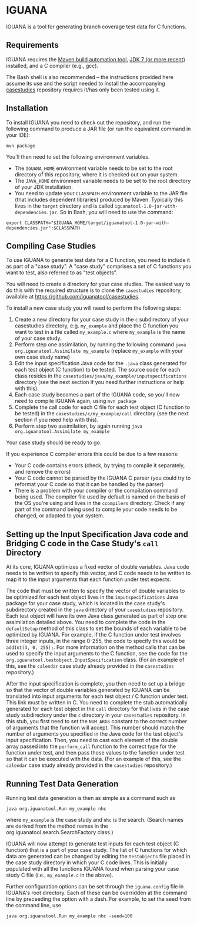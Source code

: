 # IGUANA

IGUANA is a tool for generating branch coverage test data for C functions. 

## Requirements
IGUANA requires the [Maven build automation tool](https://maven.apache.org/), [JDK 7 (or more recent)](http://www.oracle.com/technetwork/java/javase/downloads/) installed, and a C compiler (e.g., gcc).

The Bash shell is also recommended – the instructions provided here assume its use and the script needed to install the accompanying [casestudies](https://github.com/iguanatool/casestudies) repository requires it/has only been tested using it.

## Installation
To install IGUANA you need to check out the repository, and run the following command to produce a JAR file (or run the equivalent command in your IDE):

`mvn package`

You'll then need to set the following environment variables. 

* The `IGUANA_HOME` environment variable needs to be set to the root directory of this repository, where it is checked out on your system.
* The `JAVA_HOME` environment variable needs to be set to the root directory of your JDK installation.
* You need to update your `CLASSPATH` environment variable to the JAR file (that includes dependent libraries) produced by Maven. Typically this lives in the `target` directory and is called `iguanatool-1.0-jar-with-dependencies.jar`. So in Bash, you will need to use the command:

`export CLASSPATH="$IGUANA_HOME/target/iguanatool-1.0-jar-with-dependencies.jar":$CLASSPATH`

## Compiling Case Studies
To use IGUANA to generate test data for a C function, you need to include it as part of a "case study". A "case study" comprises a set of C functions you want to test, also referred to as "test objects".

You will need to create a directory for your case studies. The easiest way to do this with the required structure is to clone the `casestudies` repository, available at https://github.com/iguanatool/casestudies.

To install a new case study you will need to perform the following steps:

1. Create a new directory for your case study in the `c` subdirectory of your casestudies directory, e.g. `my_example` and place the C function you want to test in a file called `my_example.c` where `my_example` is the name of your case study.
2. Perform step one assimilation, by running the following command
`java org.iguanatool.Assimilate my_example`
(replace `my_example` with your own case study name)
3. Edit the input specification Java code for the `.java` class generated for each test object (C function) to be tested. The source code for each class resides in the `casestudies/java/my_example/inputspecifications` directory (see the next section if you need further instructions or help with this).
4. Each case study becomes a part of the IGUANA code, so you'll now need to compile IGUANA again, using `mvn package`
5. Complete the call code for each C file for each test object (C function to be tested) in the `casestudies/c/my_example/call` directory (see the next section if you need help with this).
6. Perform step two assimilation, by again running `java org.iguanatool.Assimilate my_example`

Your case study should be ready to go. 

If you experience C compiler errors this could be due to a few reasons:

- Your C code contains errors (check, by trying to compile it separately, and remove the errors)
- Your C code cannot be parsed by the IGUANA C parser (you could try to reformat your C code so that it can be handled by the parser)
- There is a problem with your compiler or the compilation command being used. The compiler file used by default is named on the basis of the OS you're using and lives in the `ccompilers` directory. Check if any part of the command being used to compile your code needs to be changed, or adapted to your system.

## Setting up the Input Specification Java code and Bridging C code in the Case Study's `call` Directory
At its core, IGUANA optimizes a fixed vector of double variables. Java code needs to be written to specify this vector, and C code needs to be written to map it to the input arguments that each function under test expects.

The code that must be written to specify the vector of double variables to be optimized for each test object lives in the `inputspecifications` Java package for your case study, which is located in the case study's subdirectory created in the  `java` directory of your `casestudies` repository. Each test object will have its own Java class generated as part of step one assimilation detailed above. You need to complete the code in the `defaultSetup` method of this class to set the bounds of each variable to be optimized by IGUANA. For example, if the C function under test involves three integer inputs, in the range 0-255, the code to specify this would be `addInt(3, 0, 255);`. For more information on the method calls that can be used to specify the input arguments to the C function, see the code for the `org.iguanatool.testobject.InputSpecification` class. (For an example of this, see the `calendar` case study already provided in the `casestudies` repository.)

After the input specification is complete, you then need to set up a bridge so that the vector of double variables generated by IGUANA can be translated into input arguments for each test object / C function under test. This link must be written in C. You need to complete the stub automatically generated for each test object in the `call` directory for that lives in the case study subdirectory under the `c` directory in your `casestudies` repository. In this stub, you first need to set the `NUM_ARGS` constant to the correct number of arguments that the function will accept. This number should match the number of arguments you specified in the Java code for the test object's input specification. Then, you need to cast each element of the double array passed into the `perform_call` function to the correct type for the function under test, and then pass those values to the function under test so that it can be executed with the data. (For an example of this, see the `calendar` case study already provided in the `casestudies` repository.)

## Running Test Data Generation
Running test data generation is then as simple as a command such as

`java org.iguanatool.Run my_example nhc`

where `my_example` is the case study and `nhc` is the search. (Search names are derived from the method names in the org.iguanatool.search.SearchFactory class.) 

IGUANA will now attempt to generate test inputs for each test object (C function) that is a part of your case study. The list of C functions for which data are generated can be changed by editing the `testobjects` file placed in the case study directory in which your C code lives. This is initially populated with all the functions IGUANA found when parsing your case study C file (i.e., `my_example.c` in the above).

Further configuration options can be set through the `iguana.config` file in IGUANA's root directory. Each of these can be overridden at the command line by preceeding the option with a dash. For example, to set the seed from the command line, use

`java org.iguanatool.Run my_example nhc -seed=100`
